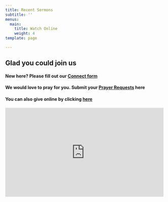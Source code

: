 ```yaml
---
title: Recent Sermons
subtitle: ''
menus:
  main:
    title: Watch Online
    weight: 4
template: page

---
```

## Glad you could join us

#### New here? Please fill out our [Connect form](https://forms.gle/651RQkxsmr3C6CMV8)

#### We would love to pray for you. Submit your [Prayer Requests](https://forms.gle/duinCZesEGRo8xDs9) here

#### You can also give online by clicking [here](https://paypal.me/fbcbronson)

<iframe src="https://www.facebook.com/plugins/video.php?href=https%3A%2F%2Ffb.watch%2F7R4I6C6n5g%2F&width=500&show_text=false&appId=602903760200196&height=281" width="500" height="281" style="border:none;overflow:hidden" scrolling="no" frameborder="0" allowfullscreen="true" allow="autoplay; clipboard-write; encrypted-media; picture-in-picture; web-share" allowFullScreen="true"></iframe>